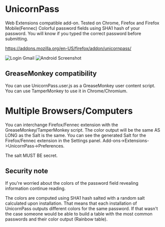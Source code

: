 # UnicornPass
Web Extensions compatible add-on. Tested on Chrome, Firefox and Firefox Mobile(Fennec)
Colorful password fields using SHA1 hash of your password. You will know if you typed the correct password before submitting.

https://addons.mozilla.org/en-US/firefox/addon/unicornpass/

![Login Gmail](https://addons.cdn.mozilla.net/user-media/previews/full/167/167906.png)
![Android Screenshot](https://addons.cdn.mozilla.net/user-media/previews/full/167/167908.png)

## GreaseMonkey compatibility
You can use UnicornPass.user.js as a GreaseMonkey user content script. You can use TamperMonkey to use it in Chrome/Chromium.

# Multiple Browsers/Computers
You can interchange Firefox/Fennec extension with the GreaseMonkey/TamperMonkey script. The color output will be the same AS LONG as the Salt is the same. You can see the generated Salt for the Firefox/Fennec extension in the Settings panel. Add-ons->Extensions->UnicornPass->Preferences.

The salt MUST BE secret.

## Security note
If you're worried about the colors of the password field revealing information continue reading.

The colors are computed using SHA1 hash salted with a random salt calculated upon installation. That means that each installation of UnicornPass outputs different colors for the same password. If that wasn't the case someone would be able to build a table with the most common passwords and their color output (Rainbow table).
